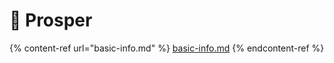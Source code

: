 # 🤖 Prosper

{% content-ref url="basic-info.md" %}
[basic-info.md](basic-info.md)
{% endcontent-ref %}

